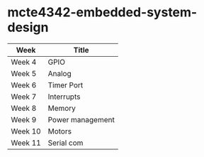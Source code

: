 # mcte4342-embedded-system-design
| Week   |     Title     |
| ------ | ------------- |
| Week 4 | GPIO  |
| Week 5 | Analog  |
| Week 6 | Timer Port  |
| Week 7 | Interrupts  |
| Week 8 | Memory  |
| Week 9 | Power management  |
| Week 10| Motors  |
| Week 11| Serial com  |
